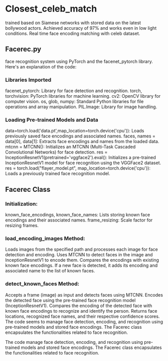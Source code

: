 # Closest_celeb_match
trained based on Siamese networks with stored data on the latest bollywood actors.
Achieved accuracy of 97% and works even in low light conditions.
Real time face encoding matching with celeb dataset.

## Facerec.py
face recognition system using PyTorch and the facenet_pytorch library. Here's an explanation of the code:

### Libraries Imported
facenet_pytorch: Library for face detection and recognition.
torch, torchvision: PyTorch libraries for machine learning.
cv2: OpenCV library for computer vision.
os, glob, numpy: Standard Python libraries for file operations and array manipulation.
PIL.Image: Library for image handling.

### Loading Pre-trained Models and Data
data=torch.load('data.pt',map_location=torch.device('cpu')): Loads previously saved face encodings and associated names.
faces, names = data[0], data[1]: Extracts face encodings and names from the loaded data.
mtcnn = MTCNN(): Initializes an MTCNN (Multi-Task Cascaded Convolutional Networks) for face detection.
res = InceptionResnetV1(pretrained='vggface2').eval(): Initializes a pre-trained InceptionResnetV1 model for face recognition using the VGGFace2 dataset.
res = torch.load("flayer_model.pt", map_location=torch.device('cpu')): Loads a previously trained face recognition model.

## Facerec Class
### Initialization:
known_face_encodings, known_face_names: Lists storing known face encodings and their associated names.
frame_resizing: Scale factor for resizing frames.

### load_encoding_images Method:
Loads images from the specified path and processes each image for face detection and encoding.
Uses MTCNN to detect faces in the image and InceptionResnetV1 to encode them.
Compares the encodings with existing known face encodings. If a new face is detected, it adds its encoding and associated name to the list of known faces.

### detect_known_faces Method:
Accepts a frame (image) as input and detects faces using MTCNN.
Encodes the detected face using the pre-trained face recognition model (InceptionResnetV1).
Compares the encoding of the detected face with known face encodings to recognize and identify the person.
Returns face locations, recognized face names, and their respective confidence scores.
The code seems to manage face detection, encoding, and recognition using pre-trained models and stored face encodings. The Facerec class encapsulates the functionalities related to face recognition.

The code manage face detection, encoding, and recognition using pre-trained models and stored face encodings. The Facerec class encapsulates the functionalities related to face recognition.


